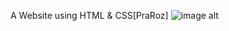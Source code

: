 A Website using HTML & CSS[PraRoz]
![image alt](<img width="1919" height="1079" alt="Screenshot 2025-09-22 153630" src="https://github.com/user-attachments/assets/429780f4-0ea2-4672-85cd-dad46f79d488" />
)
